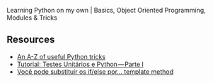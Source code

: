 Learning Python on my own | Basics, Object Oriented Programming, Modules & Tricks

## Resources

- [An A-Z of useful Python tricks](https://medium.freecodecamp.org/an-a-z-of-useful-python-tricks-b467524ee747)
- [Tutorial: Testes Unitários e Python — Parte I](https://medium.com/meus-pedidos/tutorial-testes-unit%C3%A1rios-e-python-parte-i-bb77182db93f)
- [Você pode substituir os if/else por... template method](http://www.anapaulagomes.me/pt-br/voc%C3%AA-pode-substituir-os-if/else-por...-template-method/)
